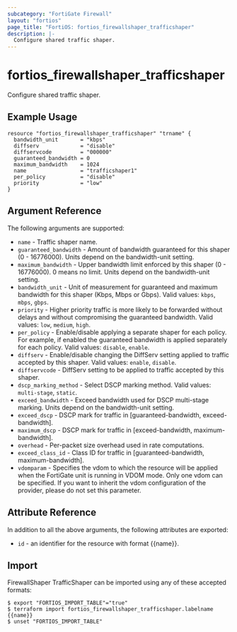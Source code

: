 ```yaml
---
subcategory: "FortiGate Firewall"
layout: "fortios"
page_title: "FortiOS: fortios_firewallshaper_trafficshaper"
description: |-
  Configure shared traffic shaper.
---
```


# fortios_firewallshaper_trafficshaper
Configure shared traffic shaper.

## Example Usage

```hcl
resource "fortios_firewallshaper_trafficshaper" "trname" {
  bandwidth_unit       = "kbps"
  diffserv             = "disable"
  diffservcode         = "000000"
  guaranteed_bandwidth = 0
  maximum_bandwidth    = 1024
  name                 = "trafficshaper1"
  per_policy           = "disable"
  priority             = "low"
}
```

## Argument Reference

The following arguments are supported:

* `name` - Traffic shaper name.
* `guaranteed_bandwidth` - Amount of bandwidth guaranteed for this shaper (0 - 16776000). Units depend on the bandwidth-unit setting.
* `maximum_bandwidth` - Upper bandwidth limit enforced by this shaper (0 - 16776000). 0 means no limit. Units depend on the bandwidth-unit setting.
* `bandwidth_unit` - Unit of measurement for guaranteed and maximum bandwidth for this shaper (Kbps, Mbps or Gbps). Valid values: `kbps`, `mbps`, `gbps`.
* `priority` - Higher priority traffic is more likely to be forwarded without delays and without compromising the guaranteed bandwidth. Valid values: `low`, `medium`, `high`.
* `per_policy` - Enable/disable applying a separate shaper for each policy. For example, if enabled the guaranteed bandwidth is applied separately for each policy. Valid values: `disable`, `enable`.
* `diffserv` - Enable/disable changing the DiffServ setting applied to traffic accepted by this shaper. Valid values: `enable`, `disable`.
* `diffservcode` - DiffServ setting to be applied to traffic accepted by this shaper.
* `dscp_marking_method` - Select DSCP marking method. Valid values: `multi-stage`, `static`.
* `exceed_bandwidth` - Exceed bandwidth used for DSCP multi-stage marking. Units depend on the bandwidth-unit setting.
* `exceed_dscp` - DSCP mark for traffic in [guaranteed-bandwidth, exceed-bandwidth].
* `maximum_dscp` - DSCP mark for traffic in [exceed-bandwidth, maximum-bandwidth].
* `overhead` - Per-packet size overhead used in rate computations.
* `exceed_class_id` - Class ID for traffic in [guaranteed-bandwidth, maximum-bandwidth].
* `vdomparam` - Specifies the vdom to which the resource will be applied when the FortiGate unit is running in VDOM mode. Only one vdom can be specified. If you want to inherit the vdom configuration of the provider, please do not set this parameter.


## Attribute Reference

In addition to all the above arguments, the following attributes are exported:
* `id` - an identifier for the resource with format {{name}}.

## Import

FirewallShaper TrafficShaper can be imported using any of these accepted formats:
```
$ export "FORTIOS_IMPORT_TABLE"="true"
$ terraform import fortios_firewallshaper_trafficshaper.labelname {{name}}
$ unset "FORTIOS_IMPORT_TABLE"
```
